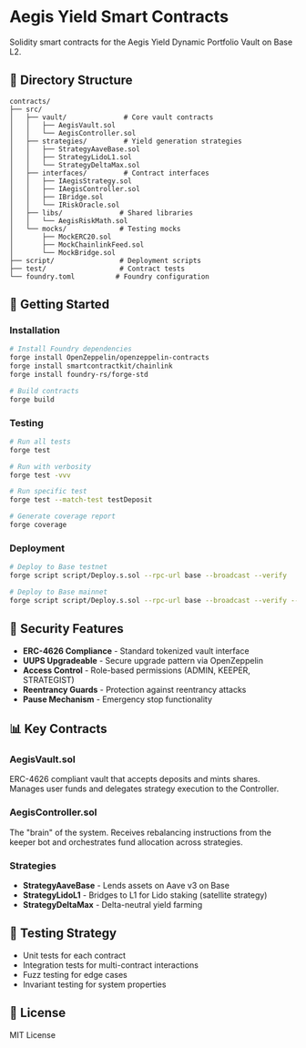 # Aegis Yield Smart Contracts

Solidity smart contracts for the Aegis Yield Dynamic Portfolio Vault on Base L2.

## 📁 Directory Structure

```
contracts/
├── src/
│   ├── vault/              # Core vault contracts
│   │   ├── AegisVault.sol
│   │   └── AegisController.sol
│   ├── strategies/         # Yield generation strategies
│   │   ├── StrategyAaveBase.sol
│   │   ├── StrategyLidoL1.sol
│   │   └── StrategyDeltaMax.sol
│   ├── interfaces/         # Contract interfaces
│   │   ├── IAegisStrategy.sol
│   │   ├── IAegisController.sol
│   │   ├── IBridge.sol
│   │   └── IRiskOracle.sol
│   ├── libs/              # Shared libraries
│   │   └── AegisRiskMath.sol
│   └── mocks/             # Testing mocks
│       ├── MockERC20.sol
│       ├── MockChainlinkFeed.sol
│       └── MockBridge.sol
├── script/                # Deployment scripts
├── test/                  # Contract tests
└── foundry.toml          # Foundry configuration
```

## 🚀 Getting Started

### Installation

```bash
# Install Foundry dependencies
forge install OpenZeppelin/openzeppelin-contracts
forge install smartcontractkit/chainlink
forge install foundry-rs/forge-std

# Build contracts
forge build
```

### Testing

```bash
# Run all tests
forge test

# Run with verbosity
forge test -vvv

# Run specific test
forge test --match-test testDeposit

# Generate coverage report
forge coverage
```

### Deployment

```bash
# Deploy to Base testnet
forge script script/Deploy.s.sol --rpc-url base --broadcast --verify

# Deploy to Base mainnet
forge script script/Deploy.s.sol --rpc-url base --broadcast --verify --slow
```

## 🔐 Security Features

- **ERC-4626 Compliance** - Standard tokenized vault interface
- **UUPS Upgradeable** - Secure upgrade pattern via OpenZeppelin
- **Access Control** - Role-based permissions (ADMIN, KEEPER, STRATEGIST)
- **Reentrancy Guards** - Protection against reentrancy attacks
- **Pause Mechanism** - Emergency stop functionality

## 📊 Key Contracts

### AegisVault.sol
ERC-4626 compliant vault that accepts deposits and mints shares. Manages user funds and delegates strategy execution to the Controller.

### AegisController.sol
The "brain" of the system. Receives rebalancing instructions from the keeper bot and orchestrates fund allocation across strategies.

### Strategies
- **StrategyAaveBase** - Lends assets on Aave v3 on Base
- **StrategyLidoL1** - Bridges to L1 for Lido staking (satellite strategy)
- **StrategyDeltaMax** - Delta-neutral yield farming

## 🧪 Testing Strategy

- Unit tests for each contract
- Integration tests for multi-contract interactions
- Fuzz testing for edge cases
- Invariant testing for system properties

## 📝 License

MIT License

